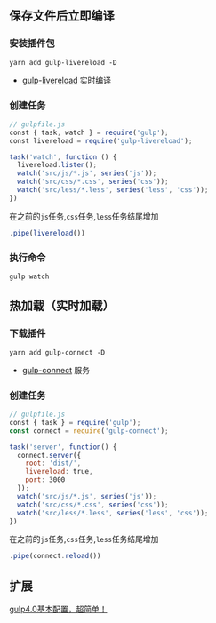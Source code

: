 
## 保存文件后立即编译

### 安装插件包

```
yarn add gulp-livereload -D
```

+ [gulp-livereload](https://www.npmjs.com/package/gulp-livereload) 实时编译

### 创建任务
```javascript
// gulpfile.js
const { task, watch } = require('gulp');
const livereload = require('gulp-livereload');

task('watch', function () {
  livereload.listen();
  watch('src/js/*.js', series('js'));
  watch('src/css/*.css', series('css'));
  watch('src/less/*.less', series('less', 'css'));
})
```

在之前的`js`任务,`css`任务,`less`任务结尾增加
```javascript
.pipe(livereload())
```

### 执行命令
```
gulp watch
```

## 热加载（实时加载）
### 下载插件
```
yarn add gulp-connect -D
```
+ [gulp-connect](https://www.npmjs.com/package/gulp-connect) 服务
### 创建任务
```javascript
// gulpfile.js
const { task } = require('gulp');
const connect = require('gulp-connect');

task('server', function() {
  connect.server({
    root: 'dist/',
    livereload: true,
    port: 3000
  });
  watch('src/js/*.js', series('js'));
  watch('src/css/*.css', series('css'));
  watch('src/less/*.less', series('less', 'css'));
})
```
在之前的`js`任务,`css`任务,`less`任务结尾增加
```javascript
.pipe(connect.reload())
```


## 扩展
[gulp4.0基本配置，超简单！](https://www.cnblogs.com/TBNICE/p/10463702.html)